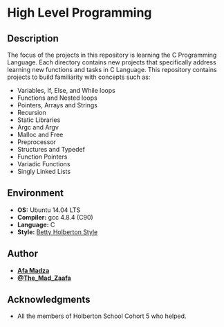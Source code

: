 # High Level Programming

## Description
The focus of the projects in this repository is learning the C Programming Language. Each directory contains new projects that specifically address learning new functions and tasks in C Language. This repository contains projects to build familiarity with concepts such as:

* Variables, If, Else, and While loops
* Functions and Nested loops
* Pointers, Arrays and Strings
* Recursion
* Static Libraries
* Argc and Argv
* Malloc and Free
* Preprocessor
* Structures and Typedef
* Function Pointers
* Variadic Functions
* Singly Linked Lists

## Environment

* __OS:__ Ubuntu 14.04 LTS
* __Compiler:__ gcc 4.8.4 (C90)
* __Language:__ C
* __Style:__ [Betty Holberton Style](https://github.com/holbertonschool/Betty)

## Author

* [**Afa Madza**](https://github.com/AfaMadza)
* [**@The_Mad_Zaafa**](https://twitter.com/The_Mad_Zaafa)

## Acknowledgments
* All the members of Holberton School Cohort 5 who helped.
